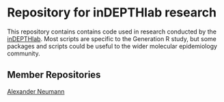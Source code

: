 # Repository for inDEPTHlab research
This repository contains contains code used in research conducted by the [inDEPTHlab](https://charlottececil.com/).
Most scripts are specific to the Generation R study, but some packages and scripts could be useful to the wider molecular epidemiology community.

## Member Repositories
[Alexander Neumann](https://github.com/aneumann-science/)
